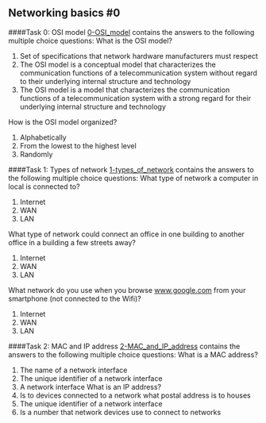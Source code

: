 ## Networking basics #0

####Task 0: OSI model
[0-OSI_model](0-OSI_model) contains the answers to the following multiple choice questions:
What is the OSI model?
1. Set of specifications that network hardware manufacturers must respect
2. The OSI model is a conceptual model that characterizes the communication functions of a telecommunication system without regard to their underlying internal structure and technology
3. The OSI model is a model that characterizes the communication functions of a telecommunication system with a strong regard for their underlying internal structure and technology

How is the OSI model organized?
1. Alphabetically
2. From the lowest to the highest level
3. Randomly

####Task 1: Types of network
[1-types_of_network](1-types_of_network) contains the answers to the following multiple choice questions:
What type of network a computer in local is connected to?
1. Internet
2. WAN
3. LAN

What type of network could connect an office in one building to another office in a building a few streets away?
1. Internet
2. WAN
3. LAN

What network do you use when you browse www.google.com from your smartphone (not connected to the Wifi)?
1. Internet
2. WAN
3. LAN

####Task 2: MAC and IP address
[2-MAC_and_IP_address](2-MAC_and_IP_address) contains the answers to the following multiple choice questions:
What is a MAC address?
1. The name of a network interface
2. The unique identifier of a network interface
3. A network interface
What is an IP address?
1. Is to devices connected to a network what postal address is to houses
2. The unique identifier of a network interface
3. Is a number that network devices use to connect to networks
